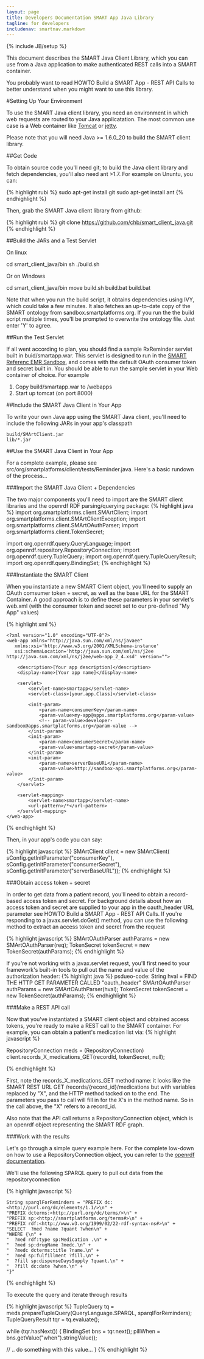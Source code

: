 ```yaml
---
layout: page
title: Developers Documentation SMART App Java Library
tagline: for developers
includenav: smartnav.markdown
---
```

{% include JB/setup %}

<div id="toc"> </div>

This document describes the SMART Java Client Library, which you can use from a Java application to make authenticated REST calls into a SMART container.

You probably want to read HOWTO Build a SMART App - REST API Calls to better understand when you might want to use this library. 

#Setting Up Your Environment

To use the SMART Java client library, you need an environment in which web requests are routed to your Java applicatation. The most common use case is a Web container like [Tomcat](http://tomcat.apache.org/) or [jetty](http://jetty.codehaus.org/jetty/).

Please note that you will need Java >= 1.6.0_20 to build the SMART client library. 

##Get Code

To obtain source code you'll need git; to build the Java client library and fetch dependencies, you'll also need ant >1.7. For example on Ununtu, you can:

{% highlight rubi %}
sudo apt-get install git
sudo apt-get install ant
{% endhighlight  %}

Then, grab the SMART Java client library from github:

{% highlight rubi %}
git clone https://github.com/chb/smart_client_java.git
{% endhighlight  %}

##Build the JARs and a Test Servlet

On linux

  cd smart_client_java/bin
  sh ./build.sh

Or on Windows

  cd smart_client_java/bin
  move build.sh build.bat
  build.bat

Note that when you run the build script, it obtains dependencies using IVY, which could take a few minutes. It also fetches an up-to-date copy of the SMART ontology from sandbox.smartplatforms.org. If you run the the build script multiple times, you'll be prompted to overwrite the ontology file. Just enter 'Y' to agree.

##Run the Test Servlet

If all went according to plan, you should find a sample RxReminder servlet built in buid/smartapp.war. This servlet is designed to run in the [SMART Referenc EMR Sandbox](http://sandbox.smartplatforms.org/), and comes with the default OAuth consumer token and secret built in. You should be able to run the sample servlet in your Web container of choice. For example

 1. Copy build/smartapp.war to <tomcat-directory>/webapps
 2. Start up tomcat (on port 8000)

##Include the SMART Java Client in Your App

To write your own Java app using the SMART Java client, you'll need to include the following JARs in your app's classpath

    build/SMArtClient.jar
    lib/*.jar

##Use the SMART Java Client in Your App

For a complete example, please see src/org/smartplatforms/client/tests/Reminder.java. Here's a basic rundown of the process...

###Import the SMART Java Client + Dependencies

The two major components you'll need to import are the SMART client libraries and the openrdf RDF parsing/querying package:
{% highlight java %}
import org.smartplatforms.client.SMArtClient;
import org.smartplatforms.client.SMArtClientException;
import org.smartplatforms.client.SMArtOAuthParser;
import org.smartplatforms.client.TokenSecret;

import org.openrdf.query.QueryLanguage;
import org.openrdf.repository.RepositoryConnection;
import org.openrdf.query.TupleQuery;
import org.openrdf.query.TupleQueryResult;
import org.openrdf.query.BindingSet;
{% endhighlight  %}

###Instantiate the SMART Client

When you instantiate a new SMART Client object, you'll need to supply an OAuth comsumer token + secret, as well as the base URL for the SMART Container. A good approach is to define these parameters in your servlet's web.xml (with the consumer token and secret set to our pre-defined "My App" values)

{% highlight xml %}

	<?xml version="1.0" encoding="UTF-8"?>
	<web-app xmlns="http://java.sun.com/xml/ns/javaee"
	   xmlns:xsi='http://www.w3.org/2001/XMLSchema-instance'
	   xsi:schemaLocation='http://java.sun.com/xml/ns/j2ee http://java.sun.com/xml/ns/j2ee/web-app_2_4.xsd' version="">
	
		<description>[Your app description]</description>
		<display-name>[Your app name]</display-name>
	
		<servlet>
			<servlet-name>smartapp</servlet-name>
			<servlet-class>[your.app.Class]</servlet-class>
	
			<init-param>
				<param-name>consumerKey</param-name>
				<param-value>my-app@apps.smartplatforms.org</param-value>
				<!-- param-value>developer-sandbox@apps.smartplatforms.org</param-value -->
			</init-param>
			<init-param>
				<param-name>consumerSecret</param-name>
				<param-value>smartapp-secret</param-value>
			</init-param>
			<init-param>
				<param-name>serverBaseURL</param-name>
				<param-value>http://sandbox-api.smartplatforms.org</param-value>
			</init-param>
		</servlet>
	
		<servlet-mapping>
			<servlet-name>smartapp</servlet-name>
			<url-pattern>/*</url-pattern>
		</servlet-mapping>
	</web-app>
{% endhighlight  %}


Then, in your app's code you can say:

{% highlight javascript %}
SMArtClient client = new SMArtClient(
  sConfig.getInitParameter("consumerKey"),
  sConfig.getInitParameter("consumerSecret"),
  sConfig.getInitParameter("serverBaseURL"));
{% endhighlight  %}

###Obtain access token + secret

In order to get data from a patient record, you'll need to obtain a record-based access token and secret. For background details about how an access token and secret are supplied to your app in the oauth_header URL parameter see HOWTO Build a SMART App - REST API Calls. If you're responding to a javax.servlet.doGet() method, you can use the following method to extract an access token and secret from the request

{% highlight javascript %}
  SMArtOAuthParser authParams = new SMArtOAuthParser(req);
  TokenSecret tokenSecret = new TokenSecret(authParams);
{% endhighlight  %}

If you're not working with a javax.servlet request, you'll first need to your framework's built-in tools to pull out the name and value of the authorization header:
{% highlight java %}
  psdueo-code:
    String hval  = FIND THE HTTP GET PARAMETER CALLED "oauth_header"
    SMArtOAuthParser authParams = new SMArtOAuthParser(hval);
    TokenSecret tokenSecret = new TokenSecret(authParams);
{% endhighlight  %}

###Make a REST API call

Now that you've instantiated a SMART client object and obtained access tokens, you're ready to make a REST call to the SMART container. For example, you can obtain a patient's medication list via:
{% highlight javascript %}

RepositoryConnection meds = (RepositoryConnection) client.records_X_medications_GET(recordId, tokenSecret, null);
  
{% endhighlight  %}

First, note the records_X_medications_GET method name: it looks like the SMART REST URL GET /records/{record_id}/medications but with variables replaced by "X", and the HTTP method tacked on to the end. The parameters you pass to call will fill in for the X's in the method name. So in the call above, the "X" refers to a record_id.

Also note that the API call returns a RepositoryConnection object, which is an openrdf object representing the SMART RDF graph.

###Work with the results

Let's go through a simple query example here. For the complete low-down on how to use a RepositoryConnection object, you can refer to the [openrdf documentation](http://www.openrdf.org/doc/sesame2/api/org/openrdf/repository/RepositoryConnection.html).

We'll use the following SPARQL query to pull out data from the repositoryconnection

{% highlight javascript %}

	String sparqlForReminders = "PREFIX dc:<http://purl.org/dc/elements/1.1/>\n" + 
	"PREFIX dcterms:<http://purl.org/dc/terms/>\n" + 
	"PREFIX sp:<http://smartplatforms.org/terms#>\n" + 
	"PREFIX rdf:<http://www.w3.org/1999/02/22-rdf-syntax-ns#>\n" + 
	"SELECT  ?med ?name ?quant ?when\n" + 
	"WHERE {\n" + 
	"  ?med rdf:type sp:Medication .\n" + 
	"  ?med sp:drugName ?medc.\n" + 
	"  ?medc dcterms:title ?name.\n" + 
	"  ?med sp:fulfillment ?fill.\n" + 
	"  ?fill sp:dispenseDaysSupply ?quant.\n" + 
	"  ?fill dc:date ?when.\n" + 
	"}"

{% endhighlight  %}

To execute the query and iterate through results

{% highlight javascript %}
TupleQuery tq = meds.prepareTupleQuery(QueryLanguage.SPARQL, sparqlForReminders);
TupleQueryResult tqr = tq.evaluate();

while (tqr.hasNext()) {
  BindingSet bns = tqr.next();
  pillWhen = bns.getValue("when").stringValue();

  // .. do something with this value...
}
{% endhighlight  %}

